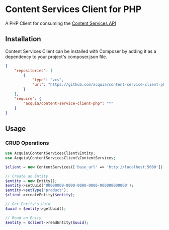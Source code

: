 # Content Services Client for PHP

A PHP Client for consuming the [Content Services API](https://github.com/acquia/content-service-api)

## Installation

Content Services Client can be installed with Composer by adding it as a dependency to your project's composer.json file.

```json
{
    "repositories": [
        {
            "type": "vcs",
            "url": "https://github.com/acquia/content-service-client-php"
        }
    ],
    "require": {
        "acquia/content-service-client-php": "*"
    }
}
```

## Usage

### CRUD Operations

```php
use Acquia\ContentServicesClient\Entity;
use Acquia\ContentServicesClient\ContentServices;

$client = new ContentServices(['base_url' => 'http://localhost:5000']);

// Create an Entity
$entity = new Entity();
$entity->setUuid('00000000-0000-0000-0000-000000000000');
$entity->setType('product');
$client->createEntity($entity);

// Get Entity's Uuid
$uuid = $entity->getUuid();

// Read an Enity
$entity = $client->readEntity($uuid);
```